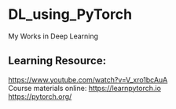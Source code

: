 # DL_using_PyTorch
My Works in Deep Learning

## Learning Resource: <br>

https://www.youtube.com/watch?v=V_xro1bcAuA
<br> Course materials online: https://learnpytorch.io
<br> https://pytorch.org/
 
